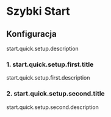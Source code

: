 # Szybki Start

## Konfiguracja

start.quick.setup.description

### 1. start.quick.setup.first.title

start.quick.setup.first.description

### 2. start.quick.setup.second.title

start.quick.setup.second.description
